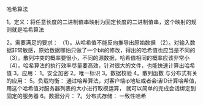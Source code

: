 哈希算法

1。定义：将任意长度的二进制值串映射为固定长度的二进制值串，这个映射的规则就是哈希算法

2。需要满足的要求：
    （1）。从哈希值不能反向推导出原始数据
    （2）。对输入数据非常敏感，原始数据哪怕只做了一个bit的修改，得出的哈希值也应当是不同的
    （3）。散列冲突的概率要很小，不同的源数据，哈希值相同的概率应该非常小
    （4）。哈希算法的执行效率尽量要高效，针对很大的文件，也能快速计算出哈希值
3。应用：
    1。安全加密
    2。唯一标识
    3。数据校验
    4。散列函数
    与分布式有关的应用：
    5。负载均衡：
        通过哈希算法，对客户端ip地址或者会话ID计算哈希值，用这个哈希值对服务器列表的大小进行取模运算，
        就可以简单的完成会话绑定到固定的服务器
    6。数据分片：
    7。分布式存储：
        一致性哈希
    
    